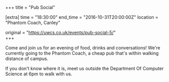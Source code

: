 +++
title = "Pub Social"

[extra]
time = "18:30:00"
end_time = "2016-10-31T20:00:00Z"
location = "Phantom Coach, Canley"

original = "https://uwcs.co.uk/events/pub-social-5/"    
+++

Come and join us for an evening of food, drinks and conversations\! We're currently going to the Phantom Coach, a cheap pub that's within walking distance of campus.

If you don't know where it is, meet us outside the Department Of Computer Science at 6pm to walk with us.

